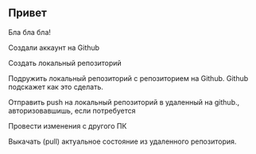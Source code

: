 ## Привет

Бла бла бла!

Создали аккаунт на Github

Создать локальный репозиторий

Подружить локальный репозиторий с репозиторием на Github. Github подскажет как это сделать.

Отправить push на локальный репозиторий в удаленный на github., авторизовавшишь, если потребуется

Провести изменения с другого ПК

Выкачать (pull) актуальное состояние из удаленного репозитория.